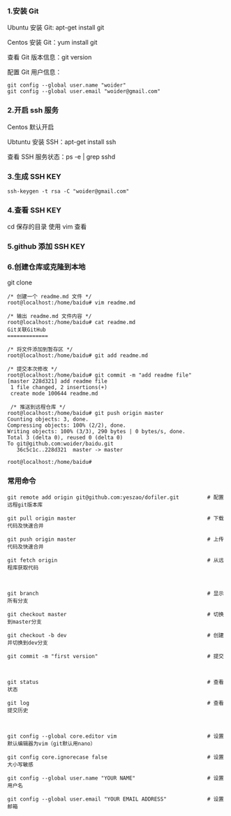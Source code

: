 ### 1.安装 Git

Ubuntu 安装 Git: apt-get install git

Centos 安装 Git：yum install git

查看 Git 版本信息：git version

配置 Git 用户信息：

```
git config --global user.name "woider"
git config --global user.email "woider@gmail.com"
```

### 2.开启 ssh 服务

Centos 默认开启

Ubtuntu 安装 SSH：apt-get install ssh

查看 SSH 服务状态：ps -e | grep sshd

### 3.生成 SSH KEY

```
ssh-keygen -t rsa -C "woider@gmail.com"
```

### 4.查看 SSH KEY

cd 保存的目录 使用 vim 查看

### 5.github 添加 SSH KEY

### 6.创建仓库或克隆到本地

git clone

```
/* 创建一个 readme.md 文件 */
root@localhost:/home/baidu# vim readme.md

/* 输出 readme.md 文件内容 */
root@localhost:/home/baidu# cat readme.md
Git关联GitHub
=============

/* 将文件添加到暂存区 */
root@localhost:/home/baidu# git add readme.md

/* 提交本次修改 */
root@localhost:/home/baidu# git commit -m "add readme file"
[master 228d321] add readme file
 1 file changed, 2 insertions(+)
 create mode 100644 readme.md

 /* 推送到远程仓库 */
root@localhost:/home/baidu# git push origin master
Counting objects: 3, done.
Compressing objects: 100% (2/2), done.
Writing objects: 100% (3/3), 290 bytes | 0 bytes/s, done.
Total 3 (delta 0), reused 0 (delta 0)
To git@github.com:woider/baidu.git
   36c5c1c..228d321  master -> master

root@localhost:/home/baidu#
```

### 常用命令

```
git remote add origin git@github.com:yeszao/dofiler.git         # 配置远程git版本库

git pull origin master                                          # 下载代码及快速合并

git push origin master                                          # 上传代码及快速合并

git fetch origin                                                # 从远程库获取代码



git branch                                                      # 显示所有分支

git checkout master                                             # 切换到master分支

git checkout -b dev                                             # 创建并切换到dev分支

git commit -m "first version"                                   # 提交



git status                                                      # 查看状态

git log                                                         # 查看提交历史



git config --global core.editor vim                             # 设置默认编辑器为vim（git默认用nano）

git config core.ignorecase false                                # 设置大小写敏感

git config --global user.name "YOUR NAME"                       # 设置用户名

git config --global user.email "YOUR EMAIL ADDRESS"             # 设置邮箱
```
